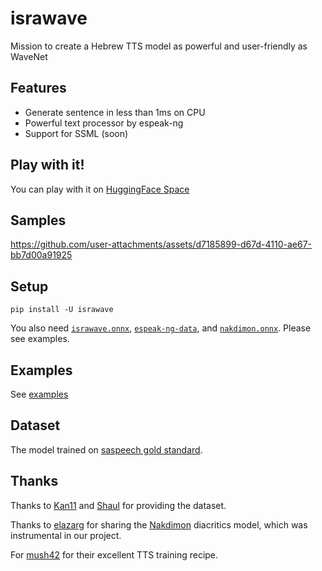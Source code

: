 # israwave

Mission to create a Hebrew TTS model as powerful and user-friendly as WaveNet

## Features

- Generate sentence in less than 1ms on CPU
- Powerful text processor by espeak-ng
- Support for SSML (soon)

## Play with it!

You can play with it on [HuggingFace Space](https://huggingface.co/spaces/thewh1teagle/tts-with-israwave)

## Samples

https://github.com/user-attachments/assets/d7185899-d67d-4110-ae67-bb7d00a91925

## Setup

```console
pip install -U israwave
```

You also need [`israwave.onnx`](https://github.com/thewh1teagle/israwave/releases/download/v0.1.0/israwave.onnx), [`espeak-ng-data`](https://github.com/thewh1teagle/israwave/releases/download/v0.1.0/espeak-ng-data.tar.gz), and [`nakdimon.onnx`](https://github.com/thewh1teagle/israwave/releases/download/v0.1.0/nakdimon.onnx). Please see examples.

## Examples

See [examples](examples)

## Dataset

The model trained on [saspeech gold standard](https://openslr.org/134/).

## Thanks

Thanks to [Kan11](https://www.kan.org.il/) and [Shaul](https://www.kan.org.il/authors/%D7%A9%D7%90%D7%95%D7%9C-%D7%90%D7%9E%D7%A1%D7%98%D7%A8%D7%93%D7%9E%D7%A1%D7%A7%D7%99/) for providing the dataset.

Thanks to [elazarg](https://github.com/elazarg) for sharing the [Nakdimon](https://github.com/elazarg/nakdimon) diacritics model, which was instrumental in our project.

For [mush42](https://github.com/mush42) for their excellent TTS training recipe.
